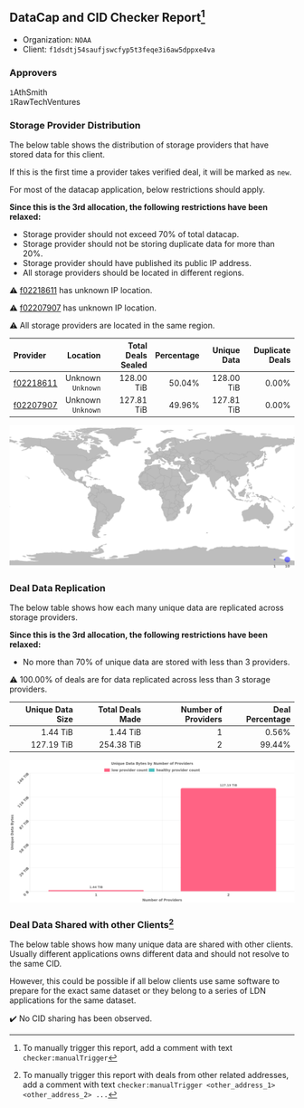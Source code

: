 ## DataCap and CID Checker Report[^1]
 - Organization: `NOAA`
 - Client: `f1dsdtj54saufjswcfyp5t3feqe3i6aw5dppxe4va`
### Approvers
`1`AthSmith<br/>`1`RawTechVentures

### Storage Provider Distribution
The below table shows the distribution of storage providers that have stored data for this client.

If this is the first time a provider takes verified deal, it will be marked as `new`.

For most of the datacap application, below restrictions should apply.

**Since this is the 3rd allocation, the following restrictions have been relaxed:**
 - Storage provider should not exceed 70% of total datacap.
 - Storage provider should not be storing duplicate data for more than 20%.
 - Storage provider should have published its public IP address.
 - All storage providers should be located in different regions.

⚠️ [f02218611](https://filfox.info/en/address/f02218611) has unknown IP location.

⚠️ [f02207907](https://filfox.info/en/address/f02207907) has unknown IP location.

⚠️ All storage providers are located in the same region.

| Provider                                              |              Location | Total Deals Sealed | Percentage | Unique Data | Duplicate Deals |
| :---------------------------------------------------- | --------------------: | -----------------: | ---------: | ----------: | --------------: |
| [f02218611](https://filfox.info/en/address/f02218611) | Unknown<br/>`Unknown` |         128.00 TiB |     50.04% |  128.00 TiB |           0.00% |
| [f02207907](https://filfox.info/en/address/f02207907) | Unknown<br/>`Unknown` |         127.81 TiB |     49.96% |  127.81 TiB |           0.00% |

<img src="https://raw.githubusercontent.com/data-preservation-programs/filplus-checker-assets/main/filecoin-project/filecoin-plus-large-datasets/issues/2011/1688367233161.png"/>

### Deal Data Replication
The below table shows how each many unique data are replicated across storage providers.


**Since this is the 3rd allocation, the following restrictions have been relaxed:**
- No more than 70% of unique data are stored with less than 3 providers.

⚠️ 100.00% of deals are for data replicated across less than 3 storage providers.

| Unique Data Size | Total Deals Made | Number of Providers | Deal Percentage |
| ---------------: | ---------------: | ------------------: | --------------: |
|         1.44 TiB |         1.44 TiB |                   1 |           0.56% |
|       127.19 TiB |       254.38 TiB |                   2 |          99.44% |

<img src="https://raw.githubusercontent.com/data-preservation-programs/filplus-checker-assets/main/filecoin-project/filecoin-plus-large-datasets/issues/2011/1688367234226.png"/>

### Deal Data Shared with other Clients[^3]
The below table shows how many unique data are shared with other clients.
Usually different applications owns different data and should not resolve to the same CID.

However, this could be possible if all below clients use same software to prepare for the exact same dataset or they belong to a series of LDN applications for the same dataset.

✔️ No CID sharing has been observed.

[^1]: To manually trigger this report, add a comment with text `checker:manualTrigger`

[^2]: Deals from those addresses are combined into this report as they are specified with `checker:manualTrigger`

[^3]: To manually trigger this report with deals from other related addresses, add a comment with text `checker:manualTrigger <other_address_1> <other_address_2> ...`
